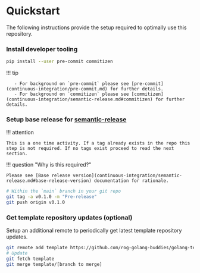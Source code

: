 # Quickstart

The following instructions provide the setup required to optimally use this repository.

### Install developer tooling

 ```bash
 pip install --user pre-commit commitizen
 ```
!!! tip

       - For background on `pre-commit` please see [pre-commit](continuous-integration/pre-commit.md) for further details.
       - For background on `commitizen` please see [commitizen](continuous-integration/semantic-release.md#commitizen) for further details.


### Setup base release for [semantic-release](continuous-integration/semantic-release.md)

!!! attention

    This is a one time activity. If a tag already exists in the repo this step is not required. If no tags exist proceed to read the next section.

!!! question "Why is this required?"

    Please see [Base release version](continuous-integration/semantic-release.md#base-release-version) documentation for rationale.


   ```bash
   # Within the `main` branch in your git repo
   git tag -a v0.1.0 -m "Pre-release"
   git push origin v0.1.0
   ```


### Get template repository updates (optional)

Setup an additional remote to periodically get latest template repository updates.

```bash
git remote add template https://github.com/rog-golang-buddies/golang-template-repository.git
# Update
git fetch template
git merge template/[branch to merge]
```
